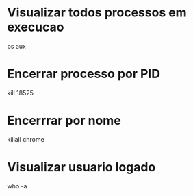 # Visualizar todos processos em execucao
ps aux

# Encerrar processo por PID
kill 18525

# Encerrrar por nome
killall chrome

# Visualizar usuario logado
who -a